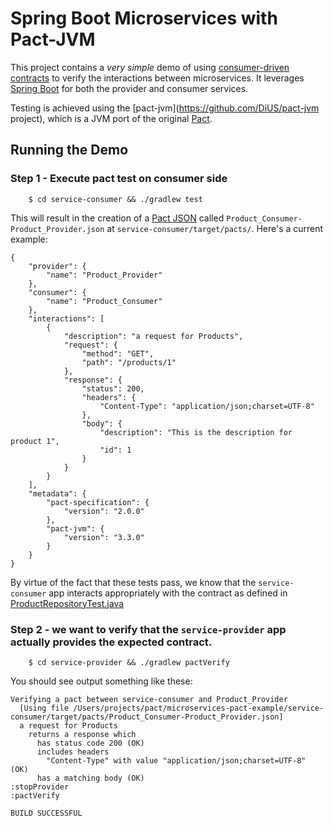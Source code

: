 # Spring Boot Microservices with Pact-JVM

This project contains a *very simple* demo of using [consumer-driven contracts](http://martinfowler.com/articles/consumerDrivenContracts.html) to verify the interactions between microservices.
It leverages [Spring Boot](http://projects.spring.io/spring-boot) for both the provider and consumer services.

Testing is achieved using the [pact-jvm](https://github.com/DiUS/pact-jvm project), which is a JVM port of the original [Pact](https://github.com/realestate-com-au/pact).

## Running the Demo

### Step 1 - Execute pact test on consumer side

```console
    $ cd service-consumer && ./gradlew test
```

This will result in the creation of a [Pact JSON](https://github.com/realestate-com-au/pact/wiki/Terminology#pact-file) called `Product_Consumer-Product_Provider.json` at `service-consumer/target/pacts/`.  Here's a current example:

```console
{
    "provider": {
        "name": "Product_Provider"
    },
    "consumer": {
        "name": "Product_Consumer"
    },
    "interactions": [
        {
            "description": "a request for Products",
            "request": {
                "method": "GET",
                "path": "/products/1"
            },
            "response": {
                "status": 200,
                "headers": {
                    "Content-Type": "application/json;charset=UTF-8"
                },
                "body": {
                    "description": "This is the description for product 1",
                    "id": 1
                }
            }
        }
    ],
    "metadata": {
        "pact-specification": {
            "version": "2.0.0"
        },
        "pact-jvm": {
            "version": "3.3.0"
        }
    }
}
```


By virtue of the fact that these tests pass, we know that the `service-consumer` app interacts appropriately with the contract as defined in [ProductRepositoryTest.java](./service-consumer/src/test/java/com/example/microservices/consumer/repository/ProductRepositoryTest.java)

### Step 2 - we want to verify that the `service-provider` app actually provides the expected contract.

```console
    $ cd service-provider && ./gradlew pactVerify
```

You should see output something like these:

```console
Verifying a pact between service-consumer and Product_Provider
  [Using file /Users/projects/pact/microservices-pact-example/service-consumer/target/pacts/Product_Consumer-Product_Provider.json]
  a request for Products
    returns a response which
      has status code 200 (OK)
      includes headers
        "Content-Type" with value "application/json;charset=UTF-8" (OK)
      has a matching body (OK)
:stopProvider
:pactVerify

BUILD SUCCESSFUL
```
